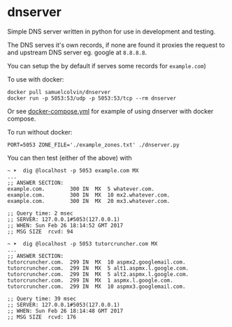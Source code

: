 # dnserver

Simple DNS server written in python for use in development and testing.

The DNS serves it's own records, if none are found it proxies the request to and upstream DNS server 
eg. google at `8.8.8.8`.

You can setup the by default if serves some records for `example.com`)

To use with docker:

    docker pull samuelcolvin/dnserver
    docker run -p 5053:53/udp -p 5053:53/tcp --rm dnserver

Or see [docker-compose.yml](docker-compose.yml) for example of using dnserver with docker compose.

To run without docker:

    PORT=5053 ZONE_FILE='./example_zones.txt' ./dnserver.py

You can then test (either of the above) with

```shell
~ ➤  dig @localhost -p 5053 example.com MX
...
;; ANSWER SECTION:
example.com.		300	IN	MX	5 whatever.com.
example.com.		300	IN	MX	10 mx2.whatever.com.
example.com.		300	IN	MX	20 mx3.whatever.com.

;; Query time: 2 msec
;; SERVER: 127.0.0.1#5053(127.0.0.1)
;; WHEN: Sun Feb 26 18:14:52 GMT 2017
;; MSG SIZE  rcvd: 94

~ ➤  dig @localhost -p 5053 tutorcruncher.com MX
...
;; ANSWER SECTION:
tutorcruncher.com.	299	IN	MX	10 aspmx2.googlemail.com.
tutorcruncher.com.	299	IN	MX	5 alt1.aspmx.l.google.com.
tutorcruncher.com.	299	IN	MX	5 alt2.aspmx.l.google.com.
tutorcruncher.com.	299	IN	MX	1 aspmx.l.google.com.
tutorcruncher.com.	299	IN	MX	10 aspmx3.googlemail.com.

;; Query time: 39 msec
;; SERVER: 127.0.0.1#5053(127.0.0.1)
;; WHEN: Sun Feb 26 18:14:48 GMT 2017
;; MSG SIZE  rcvd: 176
```
